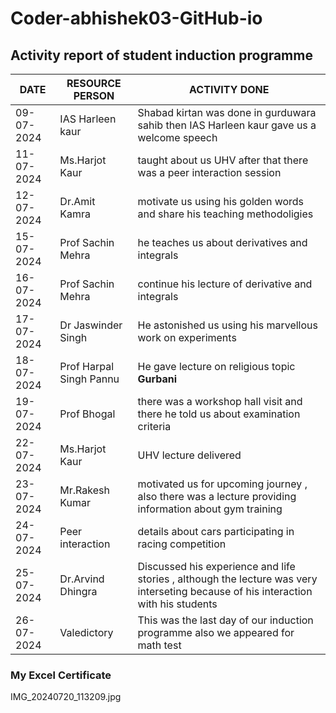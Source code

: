 # Coder-abhishek03-GitHub-io
## Activity report of student induction programme 
| DATE | RESOURCE PERSON | ACTIVITY DONE |
| ---------- | ----------- | --------- | 
| 09-07-2024 | IAS Harleen kaur |Shabad kirtan was done in gurduwara sahib then IAS Harleen kaur gave us a welcome speech |
| 11-07-2024 | Ms.Harjot Kaur | taught about us UHV after that there was a peer interaction session |
| 12-07-2024 | Dr.Amit Kamra | motivate us using his golden words and share his teaching methodoligies|
| 15-07-2024 | Prof Sachin Mehra |he teaches us about derivatives and integrals |
| 16-07-2024 | Prof Sachin Mehra | continue his lecture of derivative and integrals |
| 17-07-2024 | Dr Jaswinder Singh | He astonished us using his marvellous work on experiments |
| 18-07-2024 | Prof Harpal Singh Pannu | He gave lecture on religious topic **Gurbani** |
| 19-07-2024 | Prof Bhogal | there was a workshop hall visit and there he told us about examination criteria |
| 22-07-2024 | Ms.Harjot Kaur | UHV lecture delivered |
| 23-07-2024 | Mr.Rakesh Kumar | motivated us for upcoming journey , also there was a lecture providing information about gym training | 
| 24-07-2024 | Peer interaction | details about cars participating in racing competition |
| 25-07-2024 | Dr.Arvind Dhingra | Discussed his experience and life stories , although the lecture was very interseting because of his interaction with his students |
| 26-07-2024 | Valedictory | This was the last day of our induction programme also we appeared for math test | 
### My Excel Certificate 
IMG_20240720_113209.jpg
